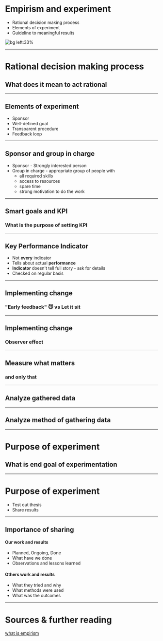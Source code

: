<!-- _class: lead invert -->
<!-- _paginate: false -->
# Empirism and experiment

* Rational decision making process
* Elements of experiment
* Guideline to meaningful results

![bg left:33%][experiment]
<!-- Additional information
Objective:
    * rational decision-making should be based upon gathered data
    * experiments need: sponsor, group in charge, plan, definition of done, timebox
    * think and measure only what is important, adapt
Agenda:
    * aligned view on how do we make decisions
    * elements of experiment process
    * defining roles of sponsor and group in charge - purpose and responsibilities
    * defining plan - scope, DoD and timebox - 
    * analyze results: not only bussiness, also method and KPIs involved
    * if you don't measure it its not important for you
-->

---
<!-- _class: lead -->
<!-- _paginate: false -->
# Rational decision making process

## What does it mean to act rational

<!-- Additional information 

-->

---
<!--![bg left:33%][]-->
## Elements of experiment

* Sponsor
* Well-defined goal
* Transparent procedure
* Feedback loop

<!-- Additional information 
* Scientists - interested in results
* Thesis - defined goals
* Procedure
  + Record state before experiment
  + Making the actual change in the system
  + Record state after experiment
  + Analyze data
* Document and share results - look for feedback
* Inspect and Adapt experiment framework
-->

---
<!--![bg left:33%][]-->
## Sponsor and group in charge

* Sponsor - Strongly interested person
* Group in charge - appropriate group of people with
  * all required skills
  * access to resources
  * spare time
  * strong motivation to do the work

<!--![bg left:33%][]-->
<!-- Additional information 

-->

---
<!-- _class: lead -->
<!--![bg left:33%][]-->
## Smart goals and KPI

### What is the purpose of setting KPI

<!-- Additional information 
    * What is the connection between goals and KPI?
    * Do we observe alignment between measurements and goals declared in our organization?
    * KPI is M (measurable) in SMART
-->

---
<!--![bg left:33%][]-->
## Key Performance Indicator

* Not **every** indicator
* Tells about actual **performance**
* **Indicator** doesn't tell full story - ask for details
* Checked on regular basis

<!-- Additional information 
    * We choose only few key qualities we focus on so we can agree on meaning and importance of chosen qualities to measure.
    * We must have believe we measure performance
      * How well are chosen qualities tell about performing on the job - adding value to product?
      * What change we would hope to observe if this KPI would get better by 35%?
      * What timeframe is suitable to capture results of given KPI?
    * Remeber "indicator" is not a "full score". To fully understand KPI value ask questions and clarify
      * What are some indicators that don't need clarifying and are ok on their own (without any asking for story)?
      * Problems risen with telling a story makes optimization easier
    * If KPI is setted up but left uncheck for longer time - ask why is that
      * Does that KPI really capture the essence of quality we want to measure?
      * Why is it not checked regularly? 
      * What do we do with "stray" KPI?
-->

---
<!--![bg left:33%][]-->
<!-- _class: lead -->
## Implementing change

### "Early feedback" 😈 vs Let it sit

<!-- Additional information 
How much time does experiment need for it results to be adequate?

[bg fit][krol_julian]
-->

---
<!-- _class: lead -->
## Implementing change

### Observer effect

<!-- Additional information 

-->

---
<!-- _class: lead -->
## Measure what matters

### and only that

<!-- Additional information 

-->

---

## Analyze gathered data
<!--![bg left:33%][]-->
<!-- Additional information 

-->

---

## Analyze method of gathering data
<!--![bg left:33%][]-->
<!-- Additional information 

-->

---
<!-- _class: lead -->
<!-- _paginate: false -->
# Purpose of experiment

## What is end goal of experimentation

---

# Purpose of experiment

* Test out thesis
* Share results

---

## Importance of sharing
<!--![bg left:33%][]-->
#### Our work and results

* Planned, Ongoing, Done
* What have we done
* Observations and lessons learned

#### Others work and results

* What they tried and why
* What methods were used
* What was the outcomes

<!-- Additional information 

-->

---

# Sources & further reading

[what is empirism]()

[experiment]: ../imgs/thisisengineering-raeng-kiVBdtYILQc-unsplash.jpg "Photo by ThisisEngineering RAEng on Unsplash https://unsplash.com/photos/kiVBdtYILQc"
[krol_julian]: https://i1.memy.pl/obrazki/2053349038_.jpg "https://memy.pl/mem_349038"
